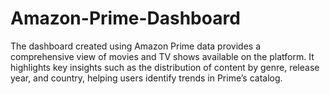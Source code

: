 # Amazon-Prime-Dashboard
The dashboard created using Amazon Prime data provides a comprehensive view of movies and TV shows available on the platform. It highlights key insights such as the distribution of content by genre, release year, and country, helping users identify trends in Prime’s catalog.
